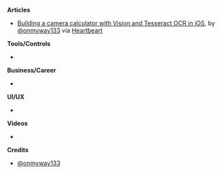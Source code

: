 **Articles**

* [Building a camera calculator with Vision and Tesseract OCR in iOS](https://heartbeat.fritz.ai/building-a-camera-calculator-with-vision-and-tesseract-ocr-in-ios-26f16240fe51), by [@onmyway133](https://twitter.com/onmyway133) via [Heartbeart](https://heartbeat.fritz.ai/)

**Tools/Controls**

* 

**Business/Career**

* 

**UI/UX**

* 

**Videos**

* 

**Credits**

* [@onmyway133](https://twitter.com/onmyway133)
